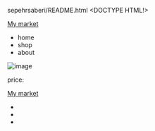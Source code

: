 sepehrsaberi/README.html
<DOCTYPE HTML!>
<html>
<head>
<title>www.market</title>
</head>
<body>
<div class="menu">
<a href="#">My market</a>
<ul>
<li>home</li>
<li>shop</li>
<li>about</li>
</ul>
</div>

<div class="kala1">
   <div>
      <div>
       <image src="#" alt="image">
      </div>
      <p> price: </p>
   </div>
</div>

<div class="ended">
<a href="#">My market</a>
<ul>
<li><a href="#"><i class="faz fa-instagram"></i></a></li>
<li><a href="#"><i class="faz fa-twiter"></i></a></li>
<li><a href="#"><i class="faz fa-github"></i></a></li>
</ul>
</div>

</body>
</html>
